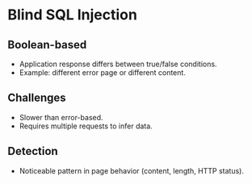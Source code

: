 # Blind SQL Injection

## Boolean-based
- Application response differs between true/false conditions.
- Example: different error page or different content.

## Challenges
- Slower than error-based.
- Requires multiple requests to infer data.

## Detection
- Noticeable pattern in page behavior (content, length, HTTP status).
